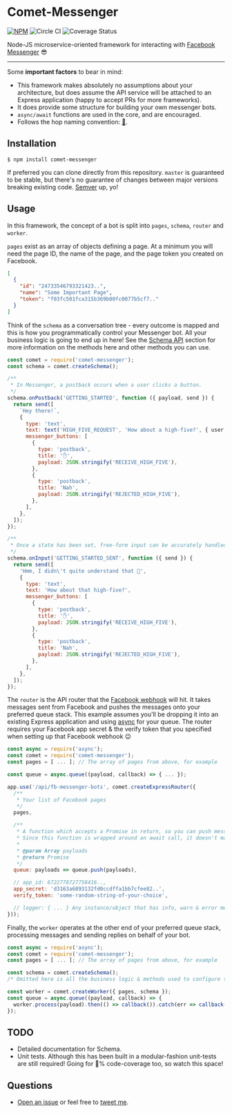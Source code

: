 # Comet-Messenger

[![NPM](https://badge.fury.io/js/comet-messenger.svg)](https://www.npmjs.com/package/comet-messenger)
![Circle CI](https://circleci.com/gh/car-throttle/comet-messenger/tree/master.svg?style=shield)
![Coverage Status](https://coveralls.io/repos/car-throttle/comet-messenger/badge.svg?branch=master&service=github)

Node-JS microservice-oriented framework for interacting with
[Facebook Messenger](https://developers.facebook.com/products/messenger/) :sunglasses:

----

Some **important factors** to bear in mind:

- This framework makes absolutely no assumptions about your architecture, but does assume the API service will be
  attached to an Express application (happy to accept PRs for more frameworks).
- It does provide some structure for building your own messenger bots.
- `async/await` functions are used in the core, and are encouraged.
- Follows the hop naming convention: [:beers:](https://en.wikipedia.org/wiki/List_of_hop_varieties#Comet).

## Installation

```
$ npm install comet-messenger
```

If preferred you can clone directly from this repository. `master` is guaranteed to be stable, but there's no guarantee
of changes between major versions breaking existing code. [Semver](https://github.com/npm/node-semver) up, yo!

## Usage

In this framework, the concept of a bot is split into `pages`, `schema`, `router` and `worker`.

`pages` exist as an array of objects defining a page. At a minimum you will need the page ID, the name of the page, and
the page token you created on Facebook.

```json
[
  {
    "id": "24733546793321423..",
    "name": "Some Important Page",
    "token": "f03fc501fca315b369b00fc0077b5cf7.."
  }
]
```

Think of the `schema` as a conversation tree - every outcome is mapped and this is how you programmatically control
your Messenger bot. All your business logic is going to end up in here! See the [Schema API](#Schema-API) section for
more information on the methods here and other methods you can use.

```js
const comet = require('comet-messenger');
const schema = comet.createSchema();

/**
 * In Messenger, a postback occurs when a user clicks a button.
 */
schema.onPostback('GETTING_STARTED', function ({ payload, send }) {
  return send([
    `Hey there!`,
    {
      type: 'text',
      text: text('HIGH_FIVE_REQUEST', 'How about a high-five?', { user }),
      messenger_buttons: [
        {
          type: 'postback',
          title: '✋',
          payload: JSON.stringify('RECEIVE_HIGH_FIVE'),
        },
        {
          type: 'postback',
          title: 'Nah',
          payload: JSON.stringify('REJECTED_HIGH_FIVE'),
        },
      ],
    },
  ]);
});

/**
 * Once a state has been set, free-form input can be accurately handled!
 */
schema.onInput('GETTING_STARTED_SENT', function ({ send }) {
  return send([
    'Hmm, I didn\'t quite understand that 🙁',
    {
      type: 'text',
      text: 'How about that high-five?',
      messenger_buttons: [
        {
          type: 'postback',
          title: '✋',
          payload: JSON.stringify('RECEIVE_HIGH_FIVE'),
        },
        {
          type: 'postback',
          title: 'Nah',
          payload: JSON.stringify('REJECTED_HIGH_FIVE'),
        },
      ],
    },
  ]);
});
```

The `router` is the API router that the
[Facebook webhook](https://developers.facebook.com/docs/messenger-platform/webhook-reference) will hit. It takes
messages sent from Facebook and pushes the messages onto your preferred queue stack. This example assumes you'll be
dropping it into an existing Express application and using [async](https://npm.im/async) for your queue. The router
requires your Facebook app secret & the verify token that you specified when setting up that Facebook webhook :wink:

```js
const async = require('async');
const comet = require('comet-messenger');
const pages = [ ... ]; // The array of pages from above, for example

const queue = async.queue((payload, callback) => { ... });

app.use('/api/fb-messenger-bots', comet.createExpressRouter({
  /**
   * Your list of Facebook pages
   */
  pages,

  /**
   * A function which accepts a Promise in return, so you can push messages onto your preferred queue stack.
   * Since this function is wrapped around an await call, it doesn't matter if this function is asynchronous or not.
   *
   * @param Array payloads
   * @return Promise
   */
  queue: payloads => queue.push(payloads),

  // app_id: 6722778727758416..,
  app_secret: 'd3163a6893132fd0ccdffa1bb7cfee82..',
  verify_token: 'some-random-string-of-your-choice',

  // logger: { ... } Any instance/object that has info, warn & error methods
}));
```

Finally, the `worker` operates at the other end of your preferred queue stack, processing messages and sending replies
on behalf of your bot.

```js
const async = require('async');
const comet = require('comet-messenger');
const pages = [ ... ]; // The array of pages from above, for example

const schema = comet.createSchema();
/* Omitted here is all the business logic & methods used to configure the schema */

const worker = comet.createWorker({ pages, schema });
const queue = async.queue((payload, callback) => {
  worker.process(payload).then(() => callback()).catch(err => callback(err));
});
```

## TODO

- Detailed documentation for Schema.
- Unit tests. Although this has been built in a modular-fashion unit-tests are still required!
  Going for :100:% code-coverage too, so watch this space!

## Questions

- [Open an issue](https://github.com/car-throttle/comet-messenger/issues) or feel free to
  [tweet me](https://twitter.com/jdrydn).

